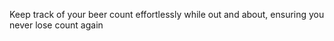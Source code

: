 Keep track of your beer count effortlessly while out and about, ensuring you never lose count again
